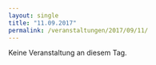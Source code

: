 ```yaml
---
layout: single
title: "11.09.2017"
permalink: /veranstaltungen/2017/09/11/
---
```


Keine Veranstaltung an diesem Tag.
